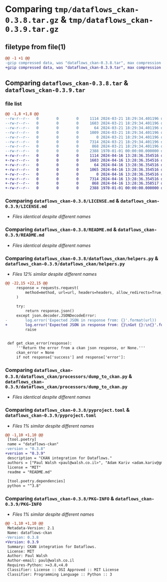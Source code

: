 # Comparing `tmp/dataflows_ckan-0.3.8.tar.gz` & `tmp/dataflows_ckan-0.3.9.tar.gz`

## filetype from file(1)

```diff
@@ -1 +1 @@
-gzip compressed data, was "dataflows_ckan-0.3.8.tar", max compression
+gzip compressed data, was "dataflows_ckan-0.3.9.tar", max compression
```

## Comparing `dataflows_ckan-0.3.8.tar` & `dataflows_ckan-0.3.9.tar`

### file list

```diff
@@ -1,8 +1,8 @@
--rw-r--r--   0        0        0     1114 2024-03-21 18:29:34.401196 dataflows_ckan-0.3.8/LICENSE.md
--rw-r--r--   0        0        0     1603 2024-03-21 18:29:34.401196 dataflows_ckan-0.3.8/README.md
--rw-r--r--   0        0        0       64 2024-03-21 18:29:34.401196 dataflows_ckan-0.3.8/dataflows_ckan/__init__.py
--rw-r--r--   0        0        0     1009 2024-03-21 18:29:34.401196 dataflows_ckan-0.3.8/dataflows_ckan/helpers.py
--rw-r--r--   0        0        0        0 2024-03-21 18:29:34.401196 dataflows_ckan-0.3.8/dataflows_ckan/processors/__init__.py
--rw-r--r--   0        0        0     7314 2024-03-21 18:29:34.401196 dataflows_ckan-0.3.8/dataflows_ckan/processors/dump_to_ckan.py
--rw-r--r--   0        0        0      868 2024-03-21 18:29:34.401196 dataflows_ckan-0.3.8/pyproject.toml
--rw-r--r--   0        0        0     2388 1970-01-01 00:00:00.000000 dataflows_ckan-0.3.8/PKG-INFO
+-rw-r--r--   0        0        0     1114 2024-04-16 13:28:36.354516 dataflows_ckan-0.3.9/LICENSE.md
+-rw-r--r--   0        0        0     1603 2024-04-16 13:28:36.354516 dataflows_ckan-0.3.9/README.md
+-rw-r--r--   0        0        0       64 2024-04-16 13:28:36.354516 dataflows_ckan-0.3.9/dataflows_ckan/__init__.py
+-rw-r--r--   0        0        0     1065 2024-04-16 13:28:36.354516 dataflows_ckan-0.3.9/dataflows_ckan/helpers.py
+-rw-r--r--   0        0        0        0 2024-04-16 13:28:36.354516 dataflows_ckan-0.3.9/dataflows_ckan/processors/__init__.py
+-rw-r--r--   0        0        0     7314 2024-04-16 13:28:36.354516 dataflows_ckan-0.3.9/dataflows_ckan/processors/dump_to_ckan.py
+-rw-r--r--   0        0        0      868 2024-04-16 13:28:36.358517 dataflows_ckan-0.3.9/pyproject.toml
+-rw-r--r--   0        0        0     2388 1970-01-01 00:00:00.000000 dataflows_ckan-0.3.9/PKG-INFO
```

### Comparing `dataflows_ckan-0.3.8/LICENSE.md` & `dataflows_ckan-0.3.9/LICENSE.md`

 * *Files identical despite different names*

### Comparing `dataflows_ckan-0.3.8/README.md` & `dataflows_ckan-0.3.9/README.md`

 * *Files identical despite different names*

### Comparing `dataflows_ckan-0.3.8/dataflows_ckan/helpers.py` & `dataflows_ckan-0.3.9/dataflows_ckan/helpers.py`

 * *Files 12% similar despite different names*

```diff
@@ -22,15 +22,15 @@
     response = requests.request(
         method=method, url=url, headers=headers, allow_redirects=True, **kwargs
     )
 
     try:
         return response.json()
     except json.decoder.JSONDecodeError:
-        log.error('Expected JSON in response from: {}'.format(url))
+        log.error('Expected JSON in response from: {}\nGot {}:\n{}'.format(url, response.status_code, response.text[:400]))
         raise
 
 
 def get_ckan_error(response):
     '''Return the error from a ckan json response, or None.'''
     ckan_error = None
     if not response['success'] and response['error']:
```

### Comparing `dataflows_ckan-0.3.8/dataflows_ckan/processors/dump_to_ckan.py` & `dataflows_ckan-0.3.9/dataflows_ckan/processors/dump_to_ckan.py`

 * *Files identical despite different names*

### Comparing `dataflows_ckan-0.3.8/pyproject.toml` & `dataflows_ckan-0.3.9/pyproject.toml`

 * *Files 1% similar despite different names*

```diff
@@ -1,10 +1,10 @@
 [tool.poetry]
 name = "dataflows-ckan"
-version = "0.3.8"
+version = "0.3.9"
 description = "CKAN integration for Dataflows."
 authors = ["Paul Walsh <paul@walsh.co.il>", "Adam Kariv <adam.kariv@gmail.com>"]
 license = "MIT"
 readme = "README.md"
 
 [tool.poetry.dependencies]
 python = "^3.8"
```

### Comparing `dataflows_ckan-0.3.8/PKG-INFO` & `dataflows_ckan-0.3.9/PKG-INFO`

 * *Files 1% similar despite different names*

```diff
@@ -1,10 +1,10 @@
 Metadata-Version: 2.1
 Name: dataflows-ckan
-Version: 0.3.8
+Version: 0.3.9
 Summary: CKAN integration for Dataflows.
 License: MIT
 Author: Paul Walsh
 Author-email: paul@walsh.co.il
 Requires-Python: >=3.8,<4.0
 Classifier: License :: OSI Approved :: MIT License
 Classifier: Programming Language :: Python :: 3
```

